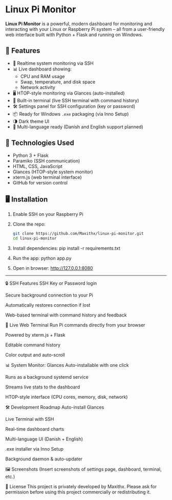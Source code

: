 # Linux Pi Monitor

**Linux Pi Monitor** is a powerful, modern dashboard for monitoring and interacting with your Linux or Raspberry Pi system – all from a user-friendly web interface built with Python + Flask and running on Windows.

## 🚀 Features

- 📡 Realtime system monitoring via SSH
- 📊 Live dashboard showing:
  - CPU and RAM usage
  - Swap, temperature, and disk space
  - Network activity
- 🖥️ HTOP-style monitoring via Glances (auto-installed)
- 🧠 Built-in terminal (live SSH terminal with command history)
- 🛠️ Settings panel for SSH configuration (key or password)
- 📦 Ready for Windows `.exe` packaging (via Inno Setup)
- 🌗 Dark theme UI
- 🔄 Multi-language ready (Danish and English support planned)

## 🧰 Technologies Used

- Python 3 + Flask
- Paramiko (SSH communication)
- HTML, CSS, JavaScript
- Glances (HTOP-style system monitor)
- xterm.js (web terminal interface)
- GitHub for version control

## 🖥️ Installation

1. Enable SSH on your Raspberry Pi
2. Clone the repo:
   ```bash
   git clone https://github.com/Maxithx/linux-pi-monitor.git
   cd linux-pi-monitor
3. Install dependencies: pip install -r requirements.txt

4. Run the app: python app.py
5. Open in browser:
http://127.0.0.1:8080

-------------------------------------------------------------------------------------------------------------

🔒 SSH Features
SSH Key or Password login

Secure background connection to your Pi

Automatically restores connection if lost

Web-based terminal with command history and feedback

🧪 Live Web Terminal
Run Pi commands directly from your browser

Powered by xterm.js + Flask

Editable command history

Color output and auto-scroll

📊 System Monitor: Glances
Auto-installable with one click

Runs as a background systemd service

Streams live stats to the dashboard

HTOP-style interface (CPU cores, memory, disk, network)

🛠️ Development Roadmap
 Auto-install Glances

 Live Terminal with SSH

 Real-time dashboard charts

 Multi-language UI (Danish + English)

 .exe installer via Inno Setup

 Background daemon & auto-updater

🖼️ Screenshots
(Insert screenshots of settings page, dashboard, terminal, etc.)

📄 License
This project is privately developed by Maxithx.
Please ask for permission before using this project commercially or redistributing it.





